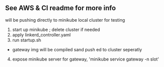 ## See AWS & CI readme for more info

will be pushing directly to minikube local cluster for testing 


1) start up minikube ; delete cluster if needed
2) apply linkerd_controller.yaml 
3) run startup.sh 
- gateway img will be compiled sand push ed to cluster seperatly
4) expose minikube server for gateway, 'minikube service gateway -n slot' 